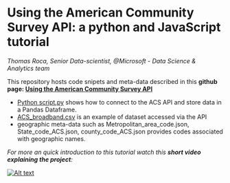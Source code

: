 # Using the American Community Survey API: a python and JavaScript tutorial

*Thomas Roca, Senior Data-scientist, @Microsoft - Data Science & Analytics team*

This repository hosts code snipets and meta-data described in this **github page: [Using the American Community Survey API](https://thomasroca.github.io/American-Community-Survey-Project)**

- [Python script.py](https://github.com/ThomasRoca/American-Community-Survey-Project/blob/master/Python%20script.py) shows how to connect to the ACS API and store data in a Pandas Dataframe.
- [ACS_broadband.csv](https://github.com/ThomasRoca/American-Community-Survey-Project/blob/master/ACS_broadband.csv) is an example of dataset accessed via the API
- geographic meta-data such as Metropolitan_area_code.json, State_code_ACS.json, county_code_ACS.json provides codes associated with geographic names.

*For more an quick introduction to this tutorial watch this **short video explaining the project**:*


[![Alt text](https://img.youtube.com/vi/f-3SnPA6IHo/0.jpg)](https://www.youtube.com/watch?v=f-3SnPA6IHo)
